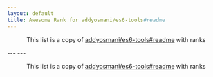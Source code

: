 ```yaml
---
layout: default
title: Awesome Rank for addyosmani/es6-tools#readme
---
```


<p align="center">
	This list is a copy of <a href="https://github.com/addyosmani/es6-tools#readme">addyosmani/es6-tools#readme</a> with ranks
</p>
---
---
<p align="center">
	This list is a copy of <a href="https://github.com/addyosmani/es6-tools#readme">addyosmani/es6-tools#readme</a> with ranks
</p>
